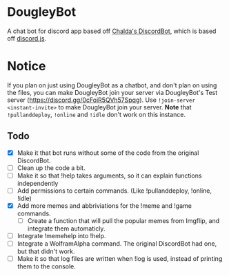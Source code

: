 # DougleyBot
A chat bot for discord app based off <a href="https://github.com/chalda/DiscordBot/">Chalda's DiscordBot</a>, which is based off <a href="https://github.com/hydrabolt/discord.js/">discord.js</a>.

# Notice
If you plan on just using DougleyBot as a chatbot, and don't plan on using the files, you can make DougleyBot join your server via DougleyBot's Test server (https://discord.gg/0cFoiR5QVh57Spqg). Use `!join-server <instant-invite>` to make DougleyBot join your server.
**Note** that `!pullanddeploy`, `!online` and `!idle` don't work on this instance.

## Todo

- [x] Make it that bot runs without some of the code from the original DiscordBot.
- [ ] Clean up the code a bit.
- [ ] Make it so that !help takes arguments, so it can explain functions independently
- [ ] Add permissions to certain commands. (Like !pullanddeploy, !online, !idle)
- [x] Add more memes and abbriviations for the !meme and !game commands.
    - [ ] Create a function that will pull the popular memes from Imgflip, and integrate them automaticly.
- [ ] Integrate !memehelp into !help.
- [ ] Integrate a WolframAlpha command. The original DiscordBot had one, but that didn't work.
- [ ] Make it so that log files are written when !log is used, instead of printing them to the console.
